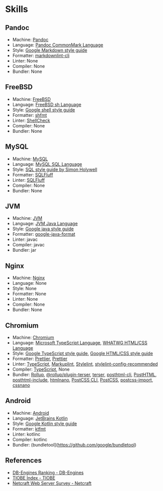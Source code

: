 # Skills

## Pandoc

- Machine: [Pandoc](https://pandoc.org)
- Language: [Pandoc CommonMark Language](http://commonmark.org)
- Style: [Google Markdown style guide](https://google.github.io/styleguide/docguide/style.html)
- Formatter: [markdownlint-cli](https://github.com/igorshubovych/markdownlint-cli)
- Linter: None
- Compiler: None
- Bundler: None

## FreeBSD

- Machine: [FreeBSD](https://www.freebsd.org)
- Language: [FreeBSD sh Language](https://man.freebsd.org/cgi/man.cgi?query=sh)
- Style: [Google shell style guide](https://google.github.io/styleguide/shellguide.html)
- Formatter: [shfmt](https://github.com/mvdan/sh#shfmt)
- Linter: [ShellCheck](https://www.shellcheck.net)
- Compiler: None
- Bundler: None

## MySQL

- Machine: [MySQL](https://www.mysql.com)
- Language: [MySQL SQL Language](https://dev.mysql.com/doc/refman/8.4/en/glossary.html#glos_sql)
- Style: [SQL style guide by Simon Holywell](https://www.sqlstyle.guide)
- Formatter: [SQLFluff](https://sqlfluff.com)
- Linter: [SQLFluff](https://sqlfluff.com)
- Compiler: None
- Bundler: None

## JVM

- Machine: [JVM](https://openjdk.org)
- Language: [JVM Java Language](https://docs.oracle.com/en/java/javase)
- Style: [Google java style guide](https://google.github.io/styleguide/javaguide.html)
- Formatter: [google-java-format](https://github.com/google/google-java-format)
- Linter: javac
- Compiler: javac
- Bundler: jar

## Nginx

- Machine: [Nginx](https://nginx.org)
- Language: None
- Style: None
- Formatter: None
- Linter: None
- Compiler: None
- Bundler: None

## Chromium

- Machine: [Chromium](https://www.chromium.org/Home)
- Language: [Microsoft TypeScript Language](https://www.typescriptlang.org), [WHATWG HTML/CSS Language](https://spec.whatwg.org)
- Style: [Google TypeScript style guide](https://google.github.io/styleguide/tsguide.html), [Google HTML/CSS style guide](https://google.github.io/styleguide/htmlcssguide.html)
- Formatter: [Prettier](https://prettier.io), [Prettier](https://prettier.io)
- Linter:  [TypeScript](https://www.typescriptlang.org), [Markuplint](https://markuplint.dev), [Stylelint](https://stylelint.io), [stylelint-config-recommended](https://github.com/stylelint/stylelint-config-recommended)
- Compiler: [TypeScript](https://www.typescriptlang.org), None
- Bundler: [Rollup](https://rollupjs.org), [@rollup/plugin-terser](https://github.com/rollup/plugins/tree/master/packages/terser), [terser](https://terser.org), [posthtml-cli](https://github.com/posthtml/posthtml-cli), [PostHTML](https://posthtml.org), [posthtml-include](https://github.com/posthtml/posthtml-include), [htmlnano](https://htmlnano.netlify.app), [PostCSS CLI](https://github.com/postcss/postcss-cli), [PostCSS](https://postcss.org), [postcss-import](https://github.com/postcss/postcss-import), [cssnano](https://cssnano.github.io/cssnano)

## Android

- Machine: [Android](https://www.android.com)
- Language: [JetBrains Kotlin](https://kotlinlang.org)
- Style: [Google Kotlin style guide](https://developer.android.com/kotlin/style-guide)
- Formatter: [ktfmt](https://facebook.github.io/ktfmt)
- Linter: kotlinc
- Compiler: kotlinc
- Bundler: (bundletool](https://github.com/google/bundletool)

## References

- [DB-Engines Ranking - DB-Engines](https://db-engines.com/en/ranking)
- [TIOBE Index - TIOBE](https://www.tiobe.com/tiobe-index)
- [Netcraft Web Server Survey - Netcraft](https://www.netcraft.com/resources/?topic=web-server-survey)
